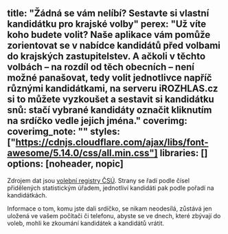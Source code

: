 title: "Žádná se vám nelíbí? Sestavte si vlastní kandidátku pro krajské volby"
perex: "Už víte koho budete volit? Naše aplikace vám pomůže zorientovat se v nabídce kandidátů před volbami do krajských zastupitelstev. A ačkoli v těchto volbách – na rozdíl od těch obecních – není možné panašovat, tedy volit jednotlivce napříč různými kandidátkami, na serveru iROZHLAS.cz si to můžete vyzkoušet a sestavit si kandidátku snů: stačí vybrané kandidáty označit kliknutím na srdíčko vedle jejich jména."
coverimg:
coverimg_note: ""
styles: ["https://cdnjs.cloudflare.com/ajax/libs/font-awesome/5.14.0/css/all.min.css"]
libraries: []
options: [noheader, nopic]
---
<wide><div id="app"></div></wide>

Zdrojem dat jsou [volební registry ČSÚ](https://volby.cz/opendata/kz2020/kz2020_opendata.htm). Strany se řadí podle čísel přidělených statistickým úřadem, jednotliví kandidáti pak podle pořadí na kandidátkách.

Informace o tom, komu jste dali srdíčko, se nikam neodesílá, zůstává jen uložená ve vašem počítači či telefonu, abyste se ve dnech, které zbývají do voleb, mohli ke zkoumání kandidátek a kandidátů vrátit.
